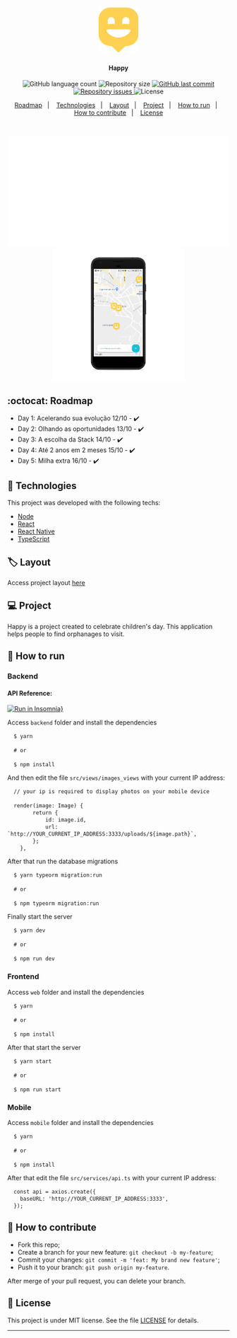 <h1 align="center">
  <img alt="Happy" title="#Happy" src=".github/logo.svg" width="90px" />
</h1>

<h4 align="center">
  Happy
</h4>
<p align="center">
  <img alt="GitHub language count" src="https://img.shields.io/github/languages/count/gagigante/happy-nlw3">

  <img alt="Repository size" src="https://img.shields.io/github/repo-size/gagigante/happy-nlw3">
  
  <a href="https://github.com/gagigante/happy-nlw3/commits/master">
    <img alt="GitHub last commit" src="https://img.shields.io/github/last-commit/gagigante/happy-nlw3">
  </a>

  <a href="https://github.com/gagigante/happy-nlw3/issues">
    <img alt="Repository issues" src="https://img.shields.io/github/issues/gagigante/happy-nlw3">
  </a>

  <img alt="License" src="https://img.shields.io/badge/license-MIT-brightgreen">

<p align="center">
  <a href="#octocat-roadmap">Roadmap</a>&nbsp;&nbsp;&nbsp;|&nbsp;&nbsp;&nbsp;
   <a href="#rocket-technologies">Technologies</a>&nbsp;&nbsp;&nbsp;|&nbsp;&nbsp;&nbsp;
    <a href="#label-layout">Layout</a>&nbsp;&nbsp;&nbsp;|&nbsp;&nbsp;&nbsp;
  <a href="#computer-project">Project</a>&nbsp;&nbsp;&nbsp;|&nbsp;&nbsp;&nbsp;
  <a href="#runner-how-to-run">How to run</a>&nbsp;&nbsp;&nbsp;|&nbsp;&nbsp;&nbsp;
  <a href="#-how-to-contribute">How to contribute</a>&nbsp;&nbsp;&nbsp;|&nbsp;&nbsp;&nbsp;
  <a href="#memo-license">License</a>
</p>

<br>

<p align="center">
 <img alt="Frontend" src=".github/frontend1.svg" width="500px">
  <img alt="Frontend" src=".github/mobile.png" width="300px">
</p>

## :octocat: Roadmap

- Day 1: Acelerando sua evolução 12/10 - :heavy_check_mark:
- Day 2: Olhando as oportunidades 13/10 - :heavy_check_mark:
- Day 3: A escolha da Stack 14/10 - :heavy_check_mark:
- Day 4: Até 2 anos em 2 meses 15/10 - :heavy_check_mark:
- Day 5: Milha extra 16/10 - :heavy_check_mark:

## :rocket: Technologies

This project was developed with the following techs:

- [Node](https://nodejs.org/en/)
- [React](https://reactjs.org/)
- [React Native](https://reactnative.dev/)
- [TypeScript](https://www.typescriptlang.org/)


## :label: Layout

Access project layout [here](https://www.notion.so/Layout-Happy-OmniStack-faac4d4d638343fe8bab627125a7557c)

## :computer: Project

Happy is a project created to celebrate children's day. This application helps people to find orphanages to visit.

## :runner: How to run

### Backend

#### API Reference: 
[![Run in Insomnia}](https://insomnia.rest/images/run.svg)](https://insomnia.rest/run/?label=NLW%203&uri=https%3A%2F%2Fraw.githubusercontent.com%2Fgagigante%2Fhappy-nlw3%2Fmaster%2Fbackend%2Fdocs%2Fapi-reference.json)

Access `backend` folder and install the dependencies
```
  $ yarn

  # or

  $ npm install
```

And then edit the file `src/views/images_views` with your current IP address:
```
  // your ip is required to display photos on your mobile device

  render(image: Image) {
		return {
			id: image.id,
			url: `http://YOUR_CURRENT_IP_ADDRESS:3333/uploads/${image.path}`,
		};
	},
```

After that run the database migrations
```
  $ yarn typeorm migration:run

  # or

  $ npm typeorm migration:run
```

Finally start the server
```
  $ yarn dev

  # or

  $ npm run dev
```

### Frontend

Access `web` folder and install the dependencies
```
  $ yarn

  # or

  $ npm install
```

After that start the server
```
  $ yarn start

  # or

  $ npm run start
```

### Mobile

Access `mobile` folder and install the dependencies
```
  $ yarn

  # or

  $ npm install
```

After that edit the file `src/services/api.ts` with your current IP address: 
```
  const api = axios.create({
    baseURL: 'http://YOUR_CURRENT_IP_ADDRESS:3333',
  });
```

## 🤔 How to contribute

- Fork this repo;
- Create a branch for your new feature: `git checkout -b my-feature`;
- Commit your changes: `git commit -m 'feat: My brand new feature'`;
- Push it to your branch: `git push origin my-feature`.

After merge of your pull request, you can delete your branch.

## :memo: License

This project is under MIT license. See the file [LICENSE](LICENSE) for details.

---
